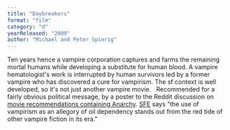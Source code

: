 ```yaml
---
title: "Daybreakers"
format: "film"
category: "d"
yearReleased: "2009"
author: "Michael and Peter Spierig"
---
```

 Ten years hence a vampire corporation captures and farms the  remaining mortal humans while developing a substitute for human  blood. A vampire hematologist's work is interrupted by human  survivors led by a former vampire who has discovered a cure for  vampirism. The sf context is well developed, so it's not just  another vampire movie.
  
 Recommended for a fairly obvious political message, by a poster to  the Reddit discussion on <a href="https://www.reddit.com/r/Anarchism/comments/1953qj/have_you_any_movie_recommendations_containing/"> movie recommendations containing Anarchy</a>. <a href="http://www.sf-encyclopedia.com/entry/daybreakers">SFE</a>  says "the use of vampirism as an allegory of oil dependency stands  out from the red tide of other vampire fiction in its era."